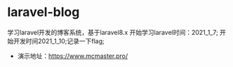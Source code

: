 # laravel-blog
学习laravel开发的博客系统，基于laravel8.x
开始学习laravel时间：2021_1_7; 开始开发时间2021_1_10;记录一下flag;
* 演示地址：https://www.mcmaster.pro/
